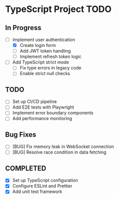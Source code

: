 # TypeScript Project TODO

## In Progress

- [ ] Implement user authentication
  - [x] Create login form
  - [ ] Add JWT token handling
  - [ ] Implement refresh token logic
- [ ] Add TypeScript strict mode
  - [ ] Fix type errors in legacy code
  - [ ] Enable strict null checks

## TODO

- [ ] Set up CI/CD pipeline
- [ ] Add E2E tests with Playwright
- [ ] Implement error boundary components
- [ ] Add performance monitoring

## Bug Fixes

- [ ] [BUG] Fix memory leak in WebSocket connection
- [ ] [BUG] Resolve race condition in data fetching

## COMPLETED

- [x] Set up TypeScript configuration
- [x] Configure ESLint and Prettier
- [x] Add unit test framework